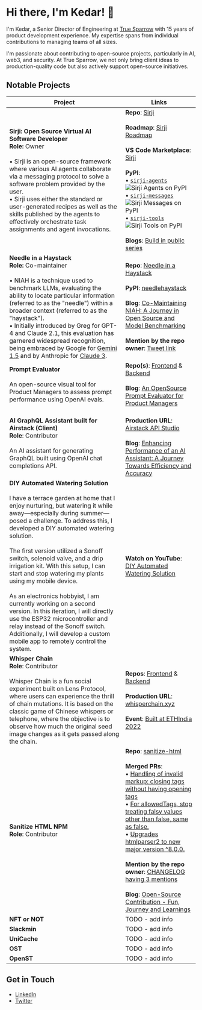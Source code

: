 # Hi there, I'm Kedar! 👋

I'm Kedar, a Senior Director of Engineering at [True Sparrow](https://truesparrow.com/) with 15 years of product development experience. My expertise spans from individual contributions to managing teams of all sizes.

I'm passionate about contributing to open-source projects, particularly in AI, web3, and security. At True Sparrow, we not only bring client ideas to production-quality code but also actively support open-source initiatives.

## Notable Projects

| Project     | Links |
|-------------|-----------------|
| **Sirji: Open Source Virtual AI Software Developer**<br>**Role:** Owner<br><br> • Sirji is an open-source framework where various AI agents collaborate via a messaging protocol to solve a software problem provided by the user.<br> • Sirji uses either the standard or user-generated recipes as well as the skills published by the agents to effectively orchestrate task assignments and agent invocations. |**Repo**: [Sirji](https://github.com/sirji-ai/sirji)<br><br>**Roadmap**: [Sirji Roadmap](https://github.com/orgs/sirji-ai/projects/5/views/1)<br><br>**VS Code Marketplace**: [Sirji](https://marketplace.visualstudio.com/items?itemName=TrueSparrow.sirji)<br><br>**PyPI**: <br> • [`sirji-agents`](https://pypi.org/project/sirji-agents/) ![Sirji Agents on PyPI](https://img.shields.io/pypi/v/sirji-agents.svg) <br> • [`sirji-messages`](https://pypi.org/project/sirji-messages/) ![Sirji Messages on PyPI](https://img.shields.io/pypi/v/sirji-messages.svg) <br> • [`sirji-tools`](https://pypi.org/project/sirji-tools/) ![Sirji Tools on PyPI](https://img.shields.io/pypi/v/sirji-tools.svg)<br><br>**Blogs**: [Build in public series](https://truesparrow.com/blog/tag/sirji/)|
| **Needle in a Haystack**<br>**Role:** Co-maintainer<br><br> • NIAH is a technique used to benchmark LLMs, evaluating the ability to locate particular information (referred to as the "needle") within a broader context (referred to as the "haystack").<br> • Initially introduced by Greg for GPT-4 and Claude 2.1, this evaluation has garnered widespread recognition, being embraced by Google for [Gemini 1.5](https://blog.google/technology/ai/google-gemini-next-generation-model-february-2024/#performance:~:text=Gemini%201.5%20Pro%20maintains,as%201%20million%20tokens) and by Anthropic for [Claude 3](https://www.anthropic.com/news/claude-3-family#:~:text=the%20'needle%20in%20a%20haystack'%20(niah)%20evaluation%20measures%20a%20model's%20ability%20to%20accurately%20recall%20information%20from%20a%20vast%20corpus%20of%20data). | **Repo**: [Needle in a Haystack](https://github.com/gkamradt/LLMTest_NeedleInAHaystack) <br><br>**PyPI**: [needlehaystack](https://pypi.org/project/needlehaystack/) <br><br>**Blog**: [Co-Maintaining NIAH: A Journey in Open Source and Model Benchmarking](https://truesparrow.com/blog/niah-journey-in-open-source-and-model-benchmarking/) <br><br>**Mention by the repo owner**: [Tweet link](https://twitter.com/GregKamradt/status/1767272911801631099)|
| **Prompt Evaluator**<br><br>An open-source visual tool for Product Managers to assess prompt performance using OpenAI evals.| **Repo(s)**: [Frontend](https://github.com/TrueSparrowSystems/prompt-eval-fe) & [Backend](https://github.com/TrueSparrowSystems/prompt-eval-be)<br><br>**Blog**: [An OpenSource Prompt Evaluator for Product Managers](https://truesparrow.com/blog/prompt-evaluator-for-product-managers/) |
| **AI GraphQL Assistant built for Airstack (Client)**<br>**Role**: Contributor<br><br>An AI assistant for generating GraphQL built using OpenAI chat completions API.| <br>**Production URL**: [Airstack API Studio](https://app.airstack.xyz/api-studio)<br><br>**Blog**: [Enhancing Performance of an AI Assistant: A Journey Towards Efficiency and Accuracy](https://truesparrow.com/blog/enhancing-performance-of-an-ai-assistant/) |
| **DIY Automated Watering Solution**<br><br>I have a terrace garden at home that I enjoy nurturing, but watering it while away—especially during summer—posed a challenge. To address this, I developed a DIY automated watering solution.<br><br>The first version utilized a Sonoff switch, solenoid valve, and a drip irrigation kit. With this setup, I can start and stop watering my plants using my mobile device.<br><br>As an electronics hobbyist, I am currently working on a second version. In this iteration, I will directly use the ESP32 microcontroller and relay instead of the Sonoff switch. Additionally, I will develop a custom mobile app to remotely control the system. | **Watch on YouTube**: [DIY Automated Watering Solution](https://www.youtube.com/watch?v=_fPTQfk2qP4) |
| **Whisper Chain**<br>**Role**: Contributor<br><br>Whisper Chain is a fun social experiment built on Lens Protocol, where users can experience the thrill of chain mutations. It is based on the classic game of Chinese whispers or telephone, where the objective is to observe how much the original seed image changes as it gets passed along the chain. |**Repos**: [Frontend](https://github.com/TrueSparrowSystems/whisper-chain-fe) & [Backend](https://github.com/TrueSparrowSystems/whisper-chain-be) <br><br>**Production URL**: [whisperchain.xyz](https://whisperchain.xyz/)<br><br>**Event**: [Built at ETHIndia 2022](https://devfolio.co/projects/whisper-chain-53ed) |
| **Sanitize HTML NPM**<br>**Role**: Contributor| **Repo**: [sanitize-html](https://github.com/apostrophecms/sanitize-html) <br><br>**Merged PRs**:<br> • [Handling of invalid markup: closing tags without having opening tags](https://github.com/apostrophecms/sanitize-html/pull/568)<br> • [For allowedTags, stop treating falsy values other than false, same as false.](https://github.com/apostrophecms/sanitize-html/pull/577)<br> • [Upgrades htmlparser2 to new major version ^8.0.0.](https://github.com/apostrophecms/sanitize-html/pull/573)<br><br>**Mention by the repo owner**: [CHANGELOG having 3 mentions](https://github.com/apostrophecms/sanitize-html/blob/main/CHANGELOG.md#280-2022-12-12)<br><br>**Blog**: [Open-Source Contribution - Fun, Journey and Learnings](https://truesparrow.com/blog/open-source-contribution-fun-journey-learnings/)|
| **NFT or NOT** | TODO - add info |
| **Slackmin** | TODO - add info |
| **UniCache** | TODO - add info |
| **OST** | TODO - add info |
| **OpenST** | TODO - add info |

## Get in Touch
- [LinkedIn](https://www.linkedin.com/in/kedar-chandrayan/)
- [Twitter](https://twitter.com/TechieKedar)
